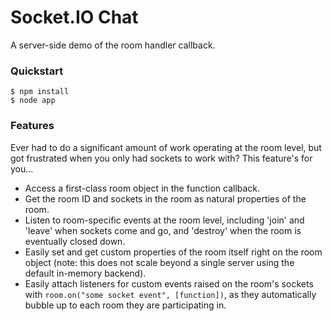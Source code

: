 Socket.IO Chat
==============

A server-side demo of the room handler callback.

### Quickstart
```
$ npm install
$ node app
```

### Features
Ever had to do a significant amount of work operating at the room level, but got frustrated when you only had sockets to work with? This feature's for you...
- Access a first-class room object in the function callback.
- Get the room ID and sockets in the room as natural properties of the room.
- Listen to room-specific events at the room level, including 'join' and 'leave' when sockets come and go, and 'destroy' when the room is eventually closed down.
- Easily set and get custom properties of the room itself right on the room object (note: this does not scale beyond a single server using the default in-memory backend).
- Easily attach listeners for custom events raised on the room's sockets with `room.on("some socket event", [function])`, as they automatically bubble up to each room they are participating in.
